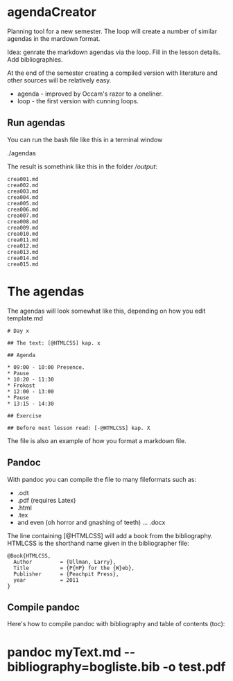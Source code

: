 # agendaCreator 

Planning tool for a new semester. 
The loop will create a number of similar agendas in the mardown format.

Idea: genrate the markdown agendas via the loop. Fill in the lesson details.
Add bibliographies.

At the end of the semester creating a compiled version with literature and other sources will be relatively easy.

* agenda - improved by Occam's razor to a oneliner.
* loop - the first version with cunning loops.

## Run agendas

You can run the bash file like this in a terminal window

  ./agendas

The result is somethink like this in the folder */output*:

~~~~
crea001.md
crea002.md
crea003.md
crea004.md
crea005.md
crea006.md
crea007.md
crea008.md
crea009.md
crea010.md
crea011.md
crea012.md
crea013.md
crea014.md
crea015.md
~~~~

# The agendas

The agendas will look somewhat like this, 
depending on how you edit template.md

~~~~
# Day x

## The text: [@HTMLCSS] kap. x

## Agenda

* 09:00 - 10:00 Presence. 
* Pause 
* 10:20 - 11:30
* Frokost
* 12:00 - 13:00
* Pause
* 13:15 - 14:30

## Exercise

## Before next lesson read: [-@HTMLCSS] kap. X
~~~~

The file is also an example of how you format a markdown file.

## Pandoc

With pandoc you can compile the file to many fileformats such as:

* .odt
* .pdf (requires Latex)
* .html
* .tex
* and even (oh horror and gnashing of teeth) ... .docx

The line containing [@HTMLCSS] will add a book from the bibliography.
HTMLCSS is the shorthand name given in the bibliographer file:

~~~~
@Book{HTMLCSS,
  Author         = {Ullman, Larry},
  Title          = {P{HP} for the {W}eb},
  Publisher      = {Peachpit Press},
  year           = 2011
}
~~~~


## Compile pandoc

Here's how to compile pandoc with bibliography and table of contents (toc):

  # pandoc myText.md --bibliography=bogliste.bib -o test.pdf
